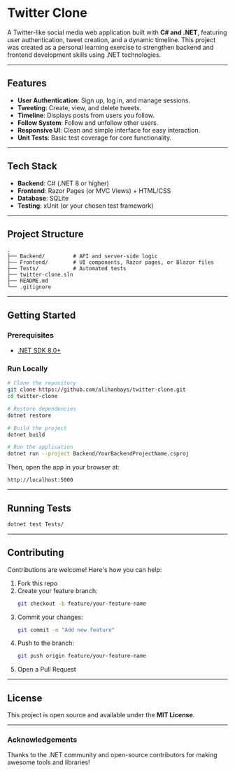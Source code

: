 # Twitter Clone

A Twitter-like social media web application built with **C# and .NET**, featuring user authentication, tweet creation, and a dynamic timeline. This project was created as a personal learning exercise to strengthen backend and frontend development skills using .NET technologies.

---

## Features

- **User Authentication**: Sign up, log in, and manage sessions.
- **Tweeting**: Create, view, and delete tweets.
- **Timeline**: Displays posts from users you follow.
- **Follow System**: Follow and unfollow other users.
- **Responsive UI**: Clean and simple interface for easy interaction.
- **Unit Tests**: Basic test coverage for core functionality.

---

## Tech Stack

- **Backend**: C# (.NET 8 or higher)
- **Frontend**: Razor Pages (or MVC Views) + HTML/CSS
- **Database**: SQLite
- **Testing**: xUnit (or your chosen test framework)

---

## Project Structure

```
.
├── Backend/         # API and server-side logic
├── Frontend/        # UI components, Razor pages, or Blazor files
├── Tests/           # Automated tests
├── twitter-clone.sln
├── README.md
└── .gitignore
```

---

## Getting Started

### Prerequisites
- [.NET SDK 8.0+](https://dotnet.microsoft.com/en-us/download)

### Run Locally

```bash
# Clone the repository
git clone https://github.com/alihanbays/twitter-clone.git
cd twitter-clone

# Restore dependencies
dotnet restore

# Build the project
dotnet build

# Run the application
dotnet run --project Backend/YourBackendProjectName.csproj
```

Then, open the app in your browser at:

```
http://localhost:5000
```

---

## Running Tests

```bash
dotnet test Tests/
```

---

## Contributing

Contributions are welcome! Here's how you can help:

1. Fork this repo
2. Create your feature branch:  
   ```bash
   git checkout -b feature/your-feature-name
   ```
3. Commit your changes:  
   ```bash
   git commit -m "Add new feature"
   ```
4. Push to the branch:  
   ```bash
   git push origin feature/your-feature-name
   ```
5. Open a Pull Request

---

## License

This project is open source and available under the **MIT License**.

---

### Acknowledgements
Thanks to the .NET community and open-source contributors for making awesome tools and libraries!
